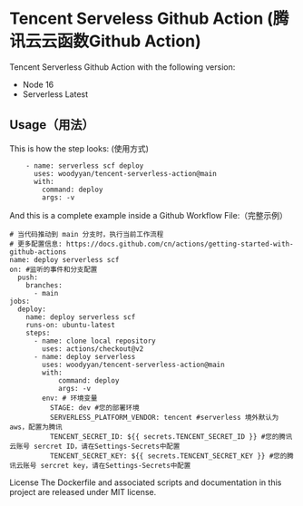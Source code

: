 # Tencent Serveless Github Action (腾讯云云函数Github Action)
Tencent Serverless Github Action with the following version:

* Node 16
* Serverless Latest


## Usage（用法）

This is how the step looks: (使用方式)
```
    - name: serverless scf deploy
      uses: woodyyan/tencent-serverless-action@main
      with:
        command: deploy
        args: -v
```
And this is a complete example inside a Github Workflow File:（完整示例）

```
# 当代码推动到 main 分支时，执行当前工作流程
# 更多配置信息: https://docs.github.com/cn/actions/getting-started-with-github-actions
name: deploy serverless scf
on: #监听的事件和分支配置
  push:
    branches:
      - main 
jobs:
  deploy:
    name: deploy serverless scf
    runs-on: ubuntu-latest
    steps:
      - name: clone local repository
        uses: actions/checkout@v2
      - name: deploy serverless
        uses: woodyyan/tencent-serverless-action@main
        with:
            command: deploy
            args: -v
        env: # 环境变量
          STAGE: dev #您的部署环境
          SERVERLESS_PLATFORM_VENDOR: tencent #serverless 境外默认为 aws，配置为腾讯
          TENCENT_SECRET_ID: ${{ secrets.TENCENT_SECRET_ID }} #您的腾讯云账号 sercret ID，请在Settings-Secrets中配置
          TENCENT_SECRET_KEY: ${{ secrets.TENCENT_SECRET_KEY }} #您的腾讯云账号 sercret key，请在Settings-Secrets中配置

```


License
The Dockerfile and associated scripts and documentation in this project are released under MIT license.